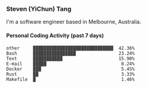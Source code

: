 ### Steven (YiChun) Tang

I'm a software engineer based in Melbourne, Australia.

#### Personal Coding Activity (past 7 days)
```
other     ▓▓▓▓▓▓▓▓▓▓▓▓▓▓▓▓▓▓▓▓▓▓▓▓▓▓▓▓▓▓  42.36%
Bash      ▓▓▓▓▓▓▓▓▓▓▓▓▓▓▓▓                23.24%
Text      ▓▓▓▓▓▓▓▓▓▓▓                     15.90%
E-mail    ▓▓▓▓▓                            8.24%
Docker    ▓▓▓                              5.45%
Rust      ▓▓                               3.33%
Makefile  ▓                                1.46%
```
